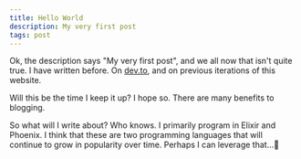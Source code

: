 ```yaml
---
title: Hello World
description: My very first post
tags: post
---
```


Ok, the description says "My very first post", and we all now that isn't quite true. I have written before. On [dev.to](https://dev.to/joseph_lozano), and on previous iterations of this website.

Will this be the time I keep it up? I hope so. There are many benefits to blogging.

So what will I write about? Who knows. I primarily program in Elixir and Phoenix. I think that these are two programming languages that will continue to grow in popularity over time. Perhaps I can leverage that...🤔
